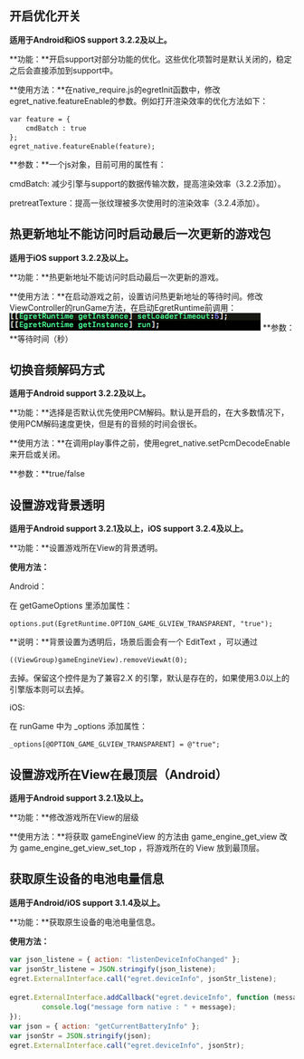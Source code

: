 ##	开启优化开关

**适用于Android和iOS support 3.2.2及以上。**

**功能：**开启support对部分功能的优化。这些优化项暂时是默认关闭的，稳定之后会直接添加到support中。

**使用方法：**在native_require.js的egretInit函数中，修改egret_native.featureEnable的参数。例如打开渲染效率的优化方法如下：
~~~
var feature = {
	cmdBatch : true
};
egret_native.featureEnable(feature);
~~~
**参数：**一个js对象，目前可用的属性有：

cmdBatch: 减少引擎与support的数据传输次数，提高渲染效率（3.2.2添加）。

pretreatTexture：提高一张纹理被多次使用时的渲染效率（3.2.4添加）。



##	热更新地址不能访问时启动最后一次更新的游戏包

**适用于iOS support 3.2.2及以上。**

**功能：**热更新地址不能访问时启动最后一次更新的游戏。

**使用方法：**在启动游戏之前，设置访问热更新地址的等待时间。修改ViewController的runGame方法，在启动EgretRuntime前调用：
 ![](p1.png)
**参数：**等待时间（秒）

##	切换音频解码方式

**适用于Android support 3.2.2及以上。**

**功能：**选择是否默认优先使用PCM解码。默认是开启的，在大多数情况下，使用PCM解码速度更快，但是有的音频的时间会很长。

**使用方法：**在调用play事件之前，使用egret_native.setPcmDecodeEnable来开启或关闭。

**参数：**true/false


##	设置游戏背景透明

**适用于Android support 3.2.1及以上，iOS support 3.2.4及以上。**

**功能：**设置游戏所在View的背景透明。

**使用方法：** 

Android：

在 getGameOptions 里添加属性：
~~~
options.put(EgretRuntime.OPTION_GAME_GLVIEW_TRANSPARENT, "true");
~~~
**说明：**背景设置为透明后，场景后面会有一个 EditText ，可以通过
~~~
((ViewGroup)gameEngineView).removeViewAt(0);
~~~
去掉。保留这个控件是为了兼容2.X 的引擎，默认是存在的，如果使用3.0以上的引擎版本则可以去掉。

iOS:

在 runGame 中为 _options 添加属性：
~~~
_options[@OPTION_GAME_GLVIEW_TRANSPARENT] = @"true";
~~~

##	设置游戏所在View在最顶层（Android）

**适用于Android support 3.2.1及以上。**

**功能：**修改游戏所在View的层级

**使用方法：**将获取 gameEngineView 的方法由 game_engine_get_view 改为 game_engine_get_view_set_top ，将游戏所在的 View 放到最顶层。


##  获取原生设备的电池电量信息

**适用于Android/iOS support 3.1.4及以上。**

**功能：**获取原生设备的电池电量信息。

**使用方法：**
```javascript
var json_listene = { action: "listenDeviceInfoChanged" };
var jsonStr_listene = JSON.stringify(json_listene);
egret.ExternalInterface.call("egret.deviceInfo", jsonStr_listene);
             
egret.ExternalInterface.addCallback("egret.deviceInfo", function (message) {
        console.log("message form native : " + message);
});
var json = { action: "getCurrentBatteryInfo" };
var jsonStr = JSON.stringify(json);
egret.ExternalInterface.call("egret.deviceInfo", jsonStr);
```

